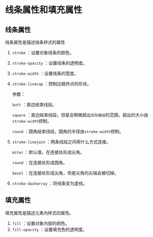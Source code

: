 # 线条属性和填充属性

## 线条属性

线条属性是描述线条样式的属性

1. `stroke` ：设置对象线条的颜色。

2. `stroke-opacity` ：设置线条的透明度。

3. `stroke-width` ：设置线条的宽度。

4. `stroke-linecap` ：控制边框终点的形状。

   参数：

   `butt` ：直边结束线段。

   `square` ：直边结束线段，但是会稍微超出`实际路径`的范围，超出的大小由`stroke-width`控制。

   `round` ：圆角结束线段，圆角的半径由`stroke-width`控制。

5. `stroke-linejoin` ：两条线段之间用什么方式连接。

   `miter` ：默认值，在连接处形成尖角。

   `round` ：在连接处形成圆角。

   `bevel` ：在连接处形成尖角，但是尖角的尖端会被切掉。 

6. `stroke-dasharray` ：将线条变为虚线。

## 填充属性

填充属性是描述元素内样式的属性。

1. `fill` ：设置对象内部的颜色。
2. `fill-opacity` ：设置填充色的透明度。